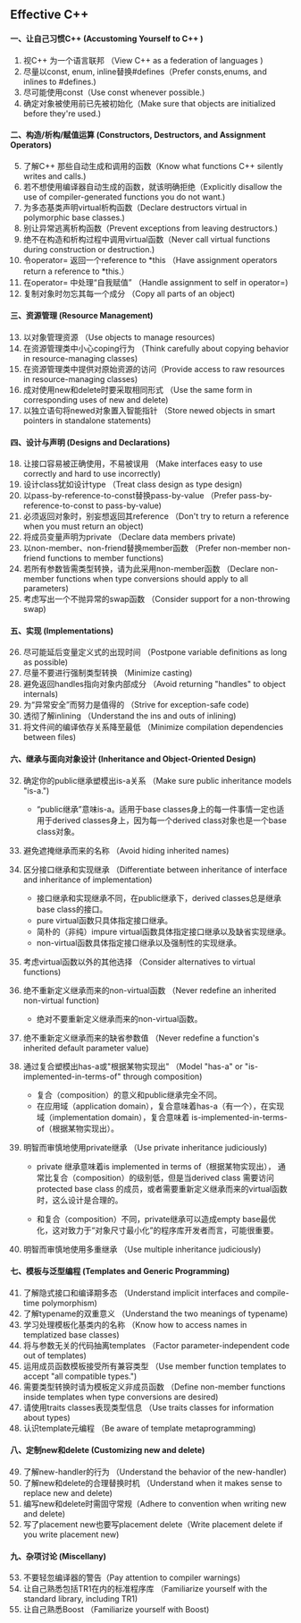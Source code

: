 ## Effective C++

#### 一、让自己习惯C++ (Accustoming Yourself to C++ )

1. 视C++ 为一个语言联邦 （View C++ as a federation of languages )
2. 尽量以const, enum, inline替换#defines（Prefer consts,enums, and inlines to #defines.)
3. 尽可能使用const（Use const whenever possible.)
4. 确定对象被使用前已先被初始化（Make sure that objects are initialized before they're used.)

#### 二、构造/析构/赋值运算 (Constructors, Destructors, and Assignment Operators)

5. 了解C++ 那些自动生成和调用的函数（Know what functions C++ silently writes and calls.)
6. 若不想使用编译器自动生成的函数，就该明确拒绝（Explicitly disallow the use of compiler-generated functions you do not want.)
7. 为多态基类声明virtual析构函数（Declare destructors virtual in polymorphic base classes.)
8. 别让异常逃离析构函数（Prevent exceptions from leaving destructors.)
9. 绝不在构造和析构过程中调用virtual函数（Never call virtual functions during construction or destruction.)
10. 令operator= 返回一个reference to *this （Have assignment operators return a reference to *this.）
11. 在operator= 中处理“自我赋值” （Handle assignment to self in operator=)
12. 复制对象时勿忘其每一个成分 （Copy all parts of an object)

#### 三、资源管理 (Resource Management)

13. 以对象管理资源 （Use objects to manage resources)
14. 在资源管理类中小心coping行为 （Think carefully about copying behavior in resource-managing classes)
15. 在资源管理类中提供对原始资源的访问（Provide access to raw resources in resource-managing classes)
16. 成对使用new和delete时要采取相同形式 （Use the same form in corresponding uses of new and delete)
17. 以独立语句将newed对象置入智能指针 （Store newed objects in smart pointers in standalone statements)

#### 四、设计与声明 (Designs and Declarations)

18. 让接口容易被正确使用，不易被误用 （Make interfaces easy to use correctly and hard to use incorrectly)
19. 设计class犹如设计type （Treat class design as type design)
20. 以pass-by-reference-to-const替换pass-by-value （Prefer pass-by-reference-to-const to pass-by-value)
21. 必须返回对象时，别妄想返回其reference （Don't try to return a reference when you must return an object)
22. 将成员变量声明为private （Declare data members private)
23. 以non-member、non-friend替换member函数 （Prefer non-member non-friend functions to member functions)
24. 若所有参数皆需类型转换，请为此采用non-member函数 （Declare non-member functions when type conversions should apply to all parameters)
25. 考虑写出一个不抛异常的swap函数 （Consider support for a non-throwing swap)

#### 五、实现 (Implementations)

26. 尽可能延后变量定义式的出现时间 （Postpone variable definitions as long as possible)
27. 尽量不要进行强制类型转换 （Minimize casting)
28. 避免返回handles指向对象内部成分 （Avoid returning "handles" to object internals)
29. 为“异常安全”而努力是值得的 （Strive for exception-safe code)
30. 透彻了解inlining （Understand the ins and outs of inlining)
31. 将文件间的编译依存关系降至最低 （Minimize compilation dependencies between files)

#### 六、继承与面向对象设计 (Inheritance and Object-Oriented Design)

32. 确定你的public继承塑模出is-a关系 （Make sure public inheritance models "is-a.")

    - “public继承”意味is-a。适用于base classes身上的每一件事情一定也适用于derived classes身上，因为每一个derived class对象也是一个base class对象。

33. 避免遮掩继承而来的名称 （Avoid hiding inherited names)

34. 区分接口继承和实现继承 （Differentiate between inheritance of interface and inheritance of implementation)

    - 接口继承和实现继承不同，在public继承下，derived classes总是继承base class的接口。
    - pure virtual函数只具体指定接口继承。
    - 简朴的（非纯）impure virtual函数具体指定接口继承以及缺省实现继承。
    - non-virtual函数具体指定接口继承以及强制性的实现继承。

35. 考虑virtual函数以外的其他选择 （Consider alternatives to virtual functions)

36. 绝不重新定义继承而来的non-virtual函数 （Never redefine an inherited non-virtual function)

    * 绝对不要重新定义继承而来的non-virtual函数。

37. 绝不重新定义继承而来的缺省参数值 （Never redefine a function's inherited default parameter value)

38. 通过复合塑模出has-a或"根据某物实现出" （Model "has-a" or "is-implemented-in-terms-of" through composition)

    - 复合（composition）的意义和public继承完全不同。
    - 在应用域（application domain），复合意味着has-a（有一个），在实现域（implementation domain），复合意味着 is-implemented-in-terms-of（根据某物实现出）。

39. 明智而审慎地使用private继承 （Use private inheritance judiciously)

    * private 继承意味着is implemented in terms of（根据某物实现出）， 通常比复合（composition）的级别低，但是当derived class 需要访问protected base class 的成员，或者需要重新定义继承而来的virtual函数时，这么设计是合理的。

    * 和复合（composition）不同，private继承可以造成empty base最优化，这对致力于“对象尺寸最小化”的程序库开发者而言，可能很重要。

40. 明智而审慎地使用多重继承 （Use multiple inheritance judiciously)

#### 七、模板与泛型编程 (Templates and Generic Programming)

41. 了解隐式接口和编译期多态 （Understand implicit interfaces and compile-time polymorphism)
42. 了解typename的双重意义 （Understand the two meanings of typename)
43. 学习处理模板化基类内的名称 （Know how to access names in templatized base classes)
44. 将与参数无关的代码抽离templates （Factor parameter-independent code out of templates)
45. 运用成员函数模板接受所有兼容类型 （Use member function templates to accept "all compatible types.")
46. 需要类型转换时请为模板定义非成员函数 （Define non-member functions inside templates when type conversions are desired)
47. 请使用traits classes表现类型信息 （Use traits classes for information about types)
48. 认识template元编程 （Be aware of template metaprogramming)

#### 八、定制new和delete (Customizing new and delete)

49. 了解new-handler的行为 （Understand the behavior of the new-handler)
50. 了解new和delete的合理替换时机 （Understand when it makes sense to replace new and delete)
51. 编写new和delete时需固守常规（Adhere to convention when writing new and delete)
52. 写了placement new也要写placement delete（Write placement delete if you write placement new)

#### 九、杂项讨论 (Miscellany)

53. 不要轻忽编译器的警告（Pay attention to compiler warnings)
54. 让自己熟悉包括TR1在内的标准程序库 （Familiarize yourself with the standard library, including TR1)
55. 让自己熟悉Boost （Familiarize yourself with Boost)